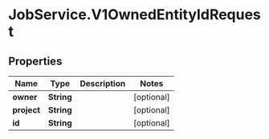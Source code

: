 # JobService.V1OwnedEntityIdRequest

## Properties
Name | Type | Description | Notes
------------ | ------------- | ------------- | -------------
**owner** | **String** |  | [optional] 
**project** | **String** |  | [optional] 
**id** | **String** |  | [optional] 


